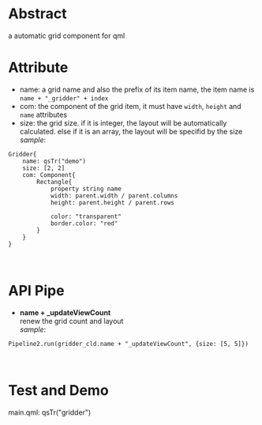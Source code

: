 # Abstract
a automatic grid component for qml  

# Attribute
* name: a grid name and also the prefix of its item name, the item name is `name + "_gridder" + index`  
* com: the component of the grid item, it must have `width`, `height` and `name` attributes  
* size: the grid size. if it is integer, the layout will be automatically calculated. else if it is an array, the layout will be specifid by the size  
_sample_:  
```
Gridder{
    name: qsTr("demo")
    size: [2, 2]
    com: Component{
        Rectangle{
            property string name
            width: parent.width / parent.columns
            height: parent.height / parent.rows

            color: "transparent"
            border.color: "red"
        }
    }
}
```  
</br>

# API Pipe
* **name + _updateViewCount**  
renew the grid count and layout  
_sample_:  
```
Pipeline2.run(gridder_cld.name + "_updateViewCount", {size: [5, 5]})
```  
</br>

# Test and Demo
main.qml: qsTr("gridder")  
</br>